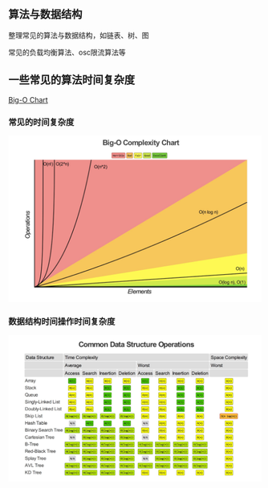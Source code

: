 ## 算法与数据结构

整理常见的算法与数据结构，如链表、树、图

常见的负载均衡算法、osc限流算法等

## 一些常见的算法时间复杂度

[Big-O Chart](https://www.bigocheatsheet.com/)

### 常见的时间复杂度

![常见的时间复杂度](data/img/big-o.jpg)

### 数据结构时间操作时间复杂度

![数据结构时间操作时间复杂度](data/img/data-structre.jpg)

